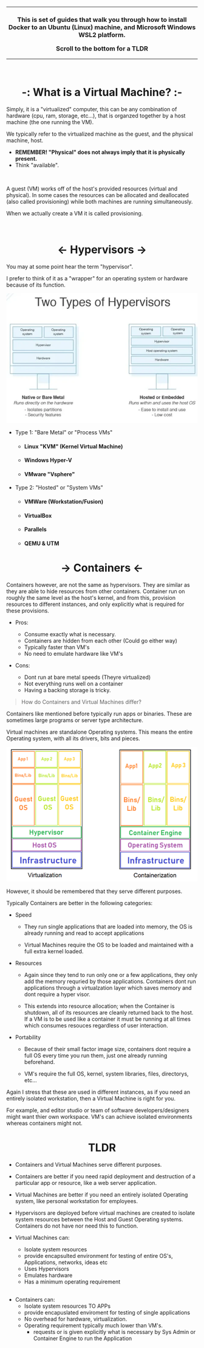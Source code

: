 
---

<h3 align=center><p> This is set of guides that walk you through how to install Docker to an Ubuntu (Linux) machine, and Microsoft Windows WSL2 platform.

Scroll to the bottom for a TLDR</p> </h3>

---

<br>
 
 <h1 align=center> -: What is a Virtual Machine? :-</h1>

<p>

Simply, it is a "virtualized" computer, this can be any combination of hardware (cpu, ram, storage, etc...), that is organzed together by a host machine (the one running the VM). 

We typically refer to the virtualized machine as the guest, and the physical machine, host.

- <b>REMEMBER! "Physical" does not always imply that it is physically present.</b>
- Think "available".

<br>

A guest (VM) works off of the host's provided resources (virtual and physical). In some cases the resources can be allocated and deallocated (also called provisioning) while both machines are running simultaneously. 

When we actually create a VM it is called provisioning.
</p>
<br>

<h1 align=center> <b><- Hypervisors -></b></h2>

<p>
You may at some point hear the term "hypervisor".

I prefer to think of it as a "wrapper" for an operating system or hardware because of its function.


![](/img/hypervisor.webp)


- Type 1: "Bare Metal" or "Process VMs"
    
    - <h4>Linux "KVM" (Kernel Virtual Machine)</h4>
    - <h4>Windows Hyper-V </h4>
    - <h4>VMware "Vsphere" </h4>

- Type 2: "Hosted" or "System VMs"
    
    - <h4>VMWare (Workstation/Fusion) </h4>
    - <h4>VirtualBox </h4>
    - <h4>Parallels </h4>
    - <h4>QEMU & UTM </h4>


</p>

<h1 align=center> <b> -> Containers <- </b></h1>
<p>
Containers however, are not the same as hypervisors. They are similar as they are able to hide resources from other containers. Container run on roughly the same level as the host's kernel, and from this, provision resources to different instances, and only explicitly what is required for these provisions. 

- Pros: 
    - Consume exactly what is necessary.
    - Containers are hidden from each other (Could go either way)
    - Typically faster than VM's 
    - No need to emulate hardware like VM's

- Cons: 
    - Dont run at bare metal speeds (Theyre virtualized)
    - Not everything runs well on a container
    - Having a backing storage is tricky.


> How do Containers and Virtual Machines differ?

Containers like mentioned before typically run apps or binaries. These are sometimes large programs or server type architecture. 

Virtual machines are standalone Operating systems. This means the entire Operating system, with all its drivers, bits and pieces.

![](/img/conVvm.webp)

However, it should be remembered that they serve different purposes.

Typically Containers are better in the following categories:
 
 - Speed
    
    - They run single applications that are loaded into memory, the OS is already running and read to accept applications

    - Virtual Machines require the OS to be loaded and maintained with a full extra kernel loaded.

- Resources

    - Again since they tend to run only one or a few applications, they only add the memory requried by those applications. Containers dont run applications through a virtualzation layer which saves memory and dont require a hyper visor.

    - This extends into resource allocation; when the Container is shutdown, all of its resources are cleanly returned back to the host.
    If a VM is to be used like a container it must be running at all times which consumes resouces regardless of user interaction.

- Portability
    
    - Because of their small factor image size, containers dont require a full OS every time you run them, just one already running beforehand. 

    - VM's require the full OS, kernel, system libraries, files, directorys, etc...


Again I stress that these are used in different instances, as if you need an entirely isolated workstation, then a Virtual Machine is right for you. 

For example, and editor studio or team of software developers/designers might want thier own workspace. VM's can achieve isolated environments whereas containers might not.
</p>

<h1 align=center> TLDR </h1>

- Containers and Virtual Machines serve different purposes.

- Containers are better if you need rapid deployment and destruction of a particular app or resource, like a web server application. 

- Virtual Machines are better if you need an entirely isolated Operating system, like personal workstation for employees.

- Hypervisors are deployed before virtual machines are created to isolate system resources between the Host and Guest Operating systems. Containers do not have nor need this to function.

- Virtual Machines can:

    - Isolate system resources
    - provide encapsulted environment for testing of entire OS's, Applications, networks, ideas etc
    - Uses Hypervisors
    - Emulates hardware
    - Has a minimum operating requirement
<h2></h2>

- Containers can:
    - Isolate system resources TO APPs
    - provide encapuslated enviroment for testing of single applications
    - No overhead for hardware, virtualization.
    - Operating requirement typically much lower than VM's.
        - requests or is given explicitly what is necessary by Sys Admin or Container Engine to run the Application